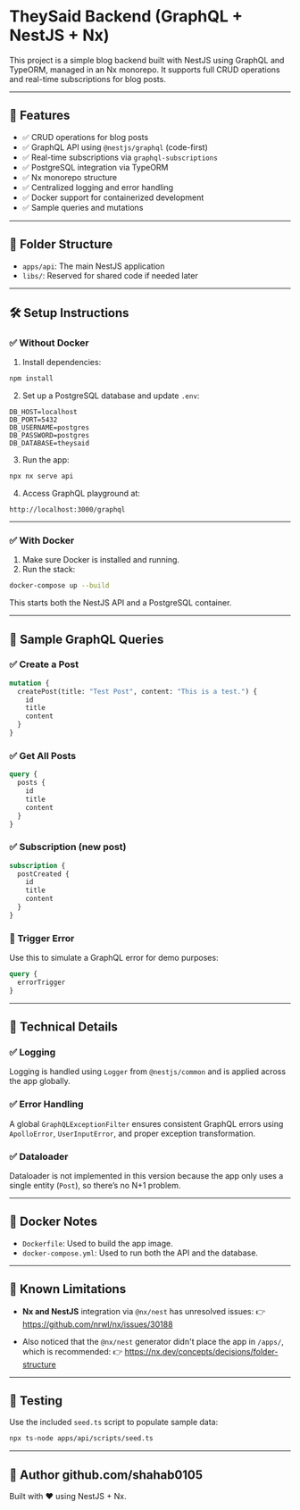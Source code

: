 # TheySaid Backend (GraphQL + NestJS + Nx)

This project is a simple blog backend built with NestJS using GraphQL and TypeORM, managed in an Nx monorepo. It supports full CRUD operations and real-time subscriptions for blog posts.

---

## 🚀 Features

- ✅ CRUD operations for blog posts
- ✅ GraphQL API using `@nestjs/graphql` (code-first)
- ✅ Real-time subscriptions via `graphql-subscriptions`
- ✅ PostgreSQL integration via TypeORM
- ✅ Nx monorepo structure
- ✅ Centralized logging and error handling
- ✅ Docker support for containerized development
- ✅ Sample queries and mutations

---

## 📁 Folder Structure

- `apps/api`: The main NestJS application
- `libs/`: Reserved for shared code if needed later

---

## 🛠️ Setup Instructions

### ✅ Without Docker

1. Install dependencies:

```bash
npm install
```

2. Set up a PostgreSQL database and update `.env`:

```
DB_HOST=localhost
DB_PORT=5432
DB_USERNAME=postgres
DB_PASSWORD=postgres
DB_DATABASE=theysaid
```

3. Run the app:

```bash
npx nx serve api
```

4. Access GraphQL playground at:

```
http://localhost:3000/graphql
```

---

### ✅ With Docker

1. Make sure Docker is installed and running.
2. Run the stack:

```bash
docker-compose up --build
```

This starts both the NestJS API and a PostgreSQL container.

---

## 🧪 Sample GraphQL Queries

### ✅ Create a Post

```graphql
mutation {
  createPost(title: "Test Post", content: "This is a test.") {
    id
    title
    content
  }
}
```

### ✅ Get All Posts

```graphql
query {
  posts {
    id
    title
    content
  }
}
```

### ✅ Subscription (new post)

```graphql
subscription {
  postCreated {
    id
    title
    content
  }
}
```

### 🧨 Trigger Error

Use this to simulate a GraphQL error for demo purposes:

```graphql
query {
  errorTrigger
}
```

---

## 🧰 Technical Details

### ✅ Logging

Logging is handled using `Logger` from `@nestjs/common` and is applied across the app globally.

### ✅ Error Handling

A global `GraphQLExceptionFilter` ensures consistent GraphQL errors using `ApolloError`, `UserInputError`, and proper exception transformation.

### ✅ Dataloader

Dataloader is not implemented in this version because the app only uses a single entity (`Post`), so there’s no N+1 problem.

---

## 🐳 Docker Notes

- `Dockerfile`: Used to build the app image.
- `docker-compose.yml`: Used to run both the API and the database.

---

## 📌 Known Limitations

- **Nx and NestJS** integration via `@nx/nest` has unresolved issues:
  👉 https://github.com/nrwl/nx/issues/30188

- Also noticed that the `@nx/nest` generator didn't place the app in `/apps/`, which is recommended:
  👉 https://nx.dev/concepts/decisions/folder-structure

---

## 🧪 Testing

Use the included `seed.ts` script to populate sample data:

```bash
npx ts-node apps/api/scripts/seed.ts
```

---



## 🙌 Author github.com/shahab0105

Built with ❤️ using NestJS + Nx.

